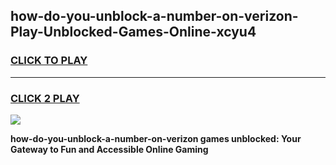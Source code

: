
## how-do-you-unblock-a-number-on-verizon-Play-Unblocked-Games-Online-xcyu4
<h3>
<a href="https://premium76.site?title=how-do-you-unblock-a-number-on-verizon&ref=25A">CLICK TO PLAY</a></h3>
<hr>

<h3>
<a href="https://premium76.site?title=how-do-you-unblock-a-number-on-verizon&ref=25A">CLICK 2 PLAY</a>
  
</h3>

<a href="https://premium76.site?title=how-do-you-unblock-a-number-on-verizon&ref=25A"><img src="https://clearcache.store/games.png"></a>


**how-do-you-unblock-a-number-on-verizon games unblocked: Your Gateway to Fun and Accessible Online Gaming**
